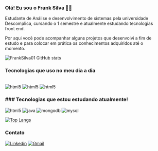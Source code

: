 ### Olá! Eu sou o Frank Silva 🙋‍♂️
Estudante de Análise e desenvolvimento de sistemas pela universidade Descomplica, cursando o 1 semestre e atualmente estudando tecnologias front end.

Por aqui você pode acompanhar alguns projetos que desenvolvi a fim de estudo e para colocar em prática os conhecimentos adquiridos até o momento.

![FrankSilva01 GitHub stats](https://github-readme-stats.vercel.app/api?username=FrankSilva01&show_icons=true&theme=merko)

### Tecnologias que uso no meu dia a dia

<div style="display: inline"><br/>
  <img align="center" alt="html5" src="https://img.shields.io/badge/HTML5-E34F26?style=for-the-badge&logo=html5&logoColor=white" />
  <img align="center" alt="html5" src="https://img.shields.io/badge/CSS3-1572B6?style=for-the-badge&logo=css3&logoColor=white" />
  <img align="center" alt="html5" src="https://img.shields.io/badge/JavaScript-323330?style=for-the-badge&logo=javascript&logoColor=F7DF1E" />
</div>

### ### Tecnologias que estou estudando atualmente!

<div style="display: inline">
  <img align="center" alt="html5" src="https://img.shields.io/badge/React-20232A?style=for-the-badge&logo=react&logoColor=61DAFB" />
  <img align="center" alt="java" src="https://img.shields.io/badge/Java-ED8B00?style=for-the-badge&logo=java&logoColor=white" />
  <img align="center" alt="mongodb" src="https://img.shields.io/badge/MongoDB-4EA94B?style=for-the-badge&logo=mongodb&logoColor=white" />
  <img align="center" alt="mysql" src='https://img.shields.io/badge/MySQL-00000F?style=for-the-badge&logo=mysql&logoColor=white'>
</div> </br>

[![Top Langs](https://github-readme-stats.vercel.app/api/top-langs/?username=FrankSilva01)](https://github.com/FrankSilva01/github-readme-stats)

### Contato

[![Linkedin](https://img.shields.io/badge/LinkedIn-0077B5?style=for-the-badge&logo=linkedin&logoColor=white)](https://www.linkedin.com/in/franklin-silva-a2ab7519b/)
[![Gmail](https://img.shields.io/badge/Gmail-D14836?style=for-the-badge&logo=gmail&logoColor=white)](frankalves333@gmail.com)
